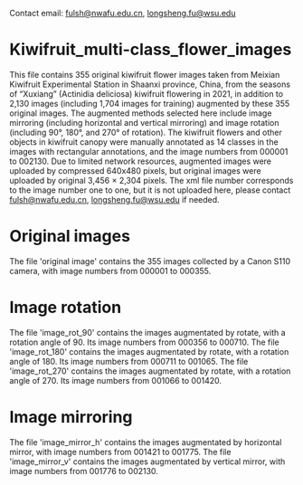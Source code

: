 Contact email: fulsh@nwafu.edu.cn, longsheng.fu@wsu.edu
# Kiwifruit_multi-class_flower_images

This file contains 355 original kiwifruit flower images taken from Meixian Kiwifruit Experimental Station in Shaanxi province, China, from the seasons of “Xuxiang” (Actinidia deliciosa) kiwifruit flowering in 2021, in addition to 2,130 images (including 1,704 images for training) augmented by these 355 original images. The augmented methods selected here include image mirroring (including horizontal and vertical mirroring) and image rotation (including 90°, 180°, and 270° of rotation). The kiwifruit flowers and other objects in kiwifruit canopy were manually annotated as 14 classes in the images with rectangular annotations, and the image numbers from 000001 to 002130. Due to limited network resources, augmented images were uploaded by compressed 640x480 pixels, but original images were uploaded by original 3,456 × 2,304 pixels. The xml file number corresponds to the image number one to one, but it is not uploaded here, please contact fulsh@nwafu.edu.cn, longsheng.fu@wsu.edu if needed.


# Original images
The file 'original image' contains the 355 images collected by a Canon S110 camera, with image numbers from 000001 to 000355.

# Image rotation
The file 'image_rot_90' contains the images augmentated by rotate, with a rotation angle of 90. Its image numbers from 000356 to 000710. The file 'image_rot_180' contains the images augmentated by rotate, with a rotation angle of 180. Its image numbers from 000711 to 001065. The file 'image_rot_270' contains the images augmentated by rotate, with a rotation angle of 270. Its image numbers from 001066 to 001420.


# Image mirroring
The file 'image_mirror_h' contains the images augmentated by horizontal mirror, with image numbers from 001421 to 001775. The file 'image_mirror_v' contains the images augmentated by vertical mirror, with image numbers from 001776 to 002130.
